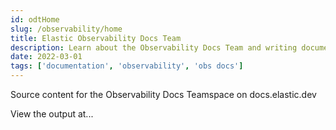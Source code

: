 ```yaml
---
id: odtHome
slug: /observability/home
title: Elastic Observability Docs Team
description: Learn about the Observability Docs Team and writing documentation for Observability
date: 2022-03-01
tags: ['documentation', 'observability', 'obs docs']
---
```


Source content for the Observability Docs Teamspace on docs.elastic.dev

View the output at...
